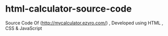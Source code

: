 # html-calculator-source-code

Source Code Of (http://mycalculator.ezyro.com/) , Developed using HTML , CSS & JavaScript 
